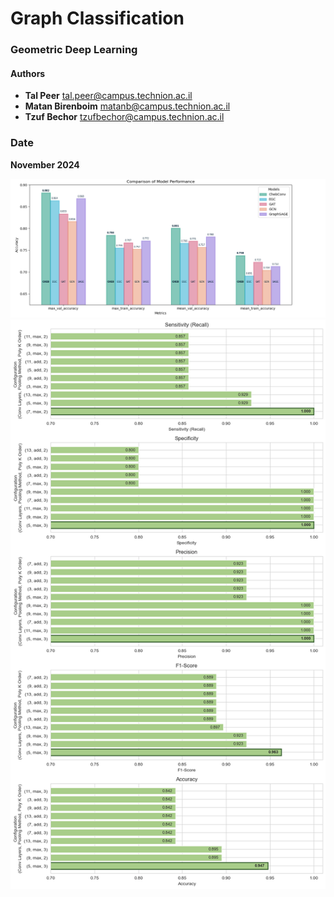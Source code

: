 # Graph Classification
### Geometric Deep Learning 

#### Authors
- **Tal Peer** tal.peer@campus.technion.ac.il
- **Matan Birenboim** matanb@campus.technion.ac.il
- **Tzuf Bechor** tzufbechor@campus.technion.ac.il


### Date
**November 2024**


![](img/models.png)
![](img/metrics.png)

